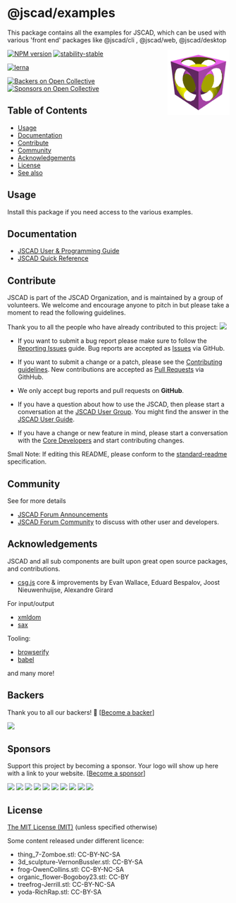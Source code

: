# @jscad/examples

This package contains all the examples for JSCAD, which can be used with various 'front end'
packages like @jscad/cli , @jscad/web, @jscad/desktop

<img src="https://github.com/jscad/OpenJSCAD.org/raw/master/docs/logo.png" width="140" align="right" alt="JSCAD">

[![NPM version](https://badge.fury.io/js/%40jscad%2Fexamples.svg)](https://badge.fury.io/js/%40jscad%2Fexamples)
[![stability-stable](https://img.shields.io/badge/stability-stable-green.svg)](https://github.com/emersion/stability-badges#stable)

[![lerna](https://img.shields.io/badge/maintained%20with-lerna-cc00ff.svg)](https://lernajs.io/)

[![Backers on Open Collective](https://opencollective.com/openjscad/backers/badge.svg)](#backers) [![Sponsors on Open Collective](https://opencollective.com/openjscad/sponsors/badge.svg)](#sponsors) 

## Table of Contents

- [Usage](#usage)
- [Documentation](#documentation)
- [Contribute](#contribute)
- [Community](#community)
- [Acknowledgements](#acknowledgements)
- [License](#license)
- [See also](#see-also)

## Usage

Install this package if you need access to the various examples.

## Documentation

- [JSCAD User & Programming Guide](https://openjscad.org/dokuwiki/doku.php?id=start)
- [JSCAD Quick Reference](https://openjscad.org/dokuwiki/doku.php?id=jscad_quick_reference)

## Contribute

JSCAD is part of the JSCAD Organization, and is maintained by a group of volunteers. We welcome and encourage anyone to pitch in but please take a moment to read the following guidelines.

Thank you to all the people who have already contributed to this project:
<a href="graphs/contributors"><img src="https://opencollective.com/openjscad/contributors.svg?width=890" /></a>

* If you want to submit a bug report please make sure to follow the [Reporting Issues](https://github.com/jscad/OpenJSCAD.org/wiki/Reporting-Issues) guide. Bug reports are accepted as [Issues](https://github.com/jscad/OpenJSCAD.org/issues/) via GitHub.

* If you want to submit a change or a patch, please see the [Contributing guidelines](https://github.com/jscad/OpenJSCAD.org/blob/master/CONTRIBUTING.md). New contributions are accepted as [Pull Requests](https://github.com/jscad/OpenJSCAD.org/pulls/) via GithHub.

* We only accept bug reports and pull requests on **GitHub**.

* If you have a question about how to use the JSCAD, then please start a conversation at the [JSCAD User Group](https://jscad.xyz/forum). You might find the answer in the [JSCAD User Guide](https://openjscad.org/dokuwiki/doku.php?id=start).

* If you have a change or new feature in mind, please start a conversation with the [Core Developers](https://jscad.xyz/forum) and start contributing changes.

Small Note: If editing this README, please conform to the [standard-readme](https://github.com/RichardLitt/standard-readme) specification.

## Community

See for more details
* [JSCAD Forum Announcements](https://jscad.xyz/forum/category/1/announcements)
* [JSCAD Forum Community](https://jscad.xyz/forum)
to discuss with other user and developers.

## Acknowledgements

JSCAD and all sub components are built upon great open source packages, and contributions.

- [csg.js](https://github.com/jscad/csg.js) core & improvements by
Evan Wallace,
Eduard Bespalov,
Joost Nieuwenhuijse,
Alexandre Girard

For input/output
- [xmldom](https://github.com/jindw/xmldom)
- [sax](https://github.com/isaacs/sax-js)

Tooling:
- [browserify](http://browserify.org/)
- [babel](https://babeljs.io/)

and many more!

## Backers

Thank you to all our backers! 🙏 [[Become a backer](https://opencollective.com/openjscad#backer)]

<a href="https://opencollective.com/openjscad#backers" target="_blank"><img src="https://opencollective.com/openjscad/backers.svg?width=890"></a>

## Sponsors

Support this project by becoming a sponsor. Your logo will show up here with a link to your website. [[Become a sponsor](https://opencollective.com/openjscad#sponsor)]

<a href="https://opencollective.com/openjscad/sponsor/0/website" target="_blank"><img src="https://opencollective.com/openjscad/sponsor/0/avatar.svg"></a>
<a href="https://opencollective.com/openjscad/sponsor/1/website" target="_blank"><img src="https://opencollective.com/openjscad/sponsor/1/avatar.svg"></a>
<a href="https://opencollective.com/openjscad/sponsor/2/website" target="_blank"><img src="https://opencollective.com/openjscad/sponsor/2/avatar.svg"></a>
<a href="https://opencollective.com/openjscad/sponsor/3/website" target="_blank"><img src="https://opencollective.com/openjscad/sponsor/3/avatar.svg"></a>
<a href="https://opencollective.com/openjscad/sponsor/4/website" target="_blank"><img src="https://opencollective.com/openjscad/sponsor/4/avatar.svg"></a>
<a href="https://opencollective.com/openjscad/sponsor/5/website" target="_blank"><img src="https://opencollective.com/openjscad/sponsor/5/avatar.svg"></a>
<a href="https://opencollective.com/openjscad/sponsor/6/website" target="_blank"><img src="https://opencollective.com/openjscad/sponsor/6/avatar.svg"></a>
<a href="https://opencollective.com/openjscad/sponsor/7/website" target="_blank"><img src="https://opencollective.com/openjscad/sponsor/7/avatar.svg"></a>
<a href="https://opencollective.com/openjscad/sponsor/8/website" target="_blank"><img src="https://opencollective.com/openjscad/sponsor/8/avatar.svg"></a>
<a href="https://opencollective.com/openjscad/sponsor/9/website" target="_blank"><img src="https://opencollective.com/openjscad/sponsor/9/avatar.svg"></a>

## License

[The MIT License (MIT)](https://github.com/jscad/OpenJSCAD.org/blob/master/LICENSE)
(unless specified otherwise)

Some content released under different licence:
- thing_7-Zomboe.stl: CC-BY-NC-SA
- 3d_sculpture-VernonBussler.stl: CC-BY-SA
- frog-OwenCollins.stl: CC-BY-NC-SA
- organic_flower-Bogoboy23.stl: CC-BY
- treefrog-Jerrill.stl: CC-BY-NC-SA
- yoda-RichRap.stl: CC-BY-SA
